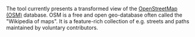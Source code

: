 The tool currently presents a transformed view of the [OpenStreetMap (OSM)](https://www.openstreetmap.org/about) database.
OSM is a free and open geo-database often called the "Wikipedia of maps".
It is a feature-rich collection of e.g. streets and paths maintained by voluntary contributors.